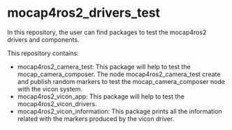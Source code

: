 # mocap4ros2_drivers_test

In this repository, the user can find packages to test the mocap4ros2 drivers and components.

This repository contains:

- mocap4ros2_camera_test: This package will help to test the mocap_camera_composer. The node mocap4ros2_camera_test create and publish random markers to test the mocap_camera_composer node with the vicon system.
- mocap4ros2_vicon_app: This package will help to test the mocap4ros2_vicon_drivers. 
- mocap4ros2_vicon_information: This package prints all the information related with the markers produced by the vicon driver.